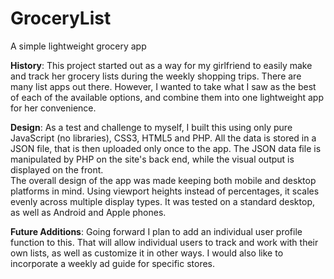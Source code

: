 # GroceryList
A simple lightweight grocery app<br/>
<p><b>History</b>:
This project started out as a way for my girlfriend to easily make and track her grocery lists during the weekly shopping trips.  There are many list apps out there.  However, I wanted to take what I saw as the best of each of the available options, and combine them into one lightweight app for her convenience.</p>
<p><b>Design</b>:
As a test and challenge to myself, I built this using only pure JavaScript (no libraries), CSS3, HTML5 and PHP.  All the data is stored in a JSON file, that is then uploaded only once to the app.  The JSON data file is manipulated by PHP on the site's back end, while the visual output is displayed on the front.<br/>
The overall design of the app was made keeping both mobile and desktop platforms in mind.  Using viewport heights instead of percentages, it scales evenly across multiple display types.  It was tested on a standard desktop, as well as Android and Apple phones.</p>
<p><b>Future Additions</b>:
Going forward I plan to add an individual user profile function to this.  That will allow individual users to track and work with their own lists, as well as customize it in other ways.  I would also like to incorporate a weekly ad guide for specific stores.</p>
